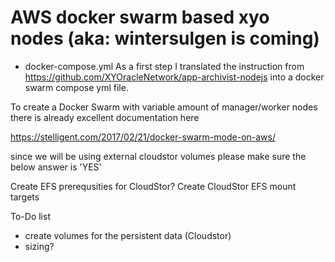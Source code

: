 # AWS docker swarm based xyo nodes (aka: wintersulgen is coming)

* docker-compose.yml
As a first step I translated the instruction from https://github.com/XYOracleNetwork/app-archivist-nodejs into a docker swarm compose yml file. 

To create a Docker Swarm with variable amount of manager/worker nodes there is already excellent documentation here

https://stelligent.com/2017/02/21/docker-swarm-mode-on-aws/

since we will be using external cloudstor volumes please make sure the below answer is 'YES'

Create EFS prerequsities for CloudStor?
Create CloudStor EFS mount targets

To-Do list

- create volumes for the persistent data (Cloudstor)
- sizing?

